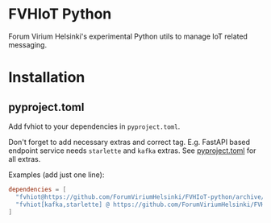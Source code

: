# FVHIoT Python

Forum Virium Helsinki's experimental Python utils
to manage IoT related messaging.

# Installation

## pyproject.toml

Add fvhiot to your dependencies in `pyproject.toml`.

Don't forget to add necessary extras and correct tag.
E.g. FastAPI based endpoint service needs `starlette` and `kafka` extras.
See [pyproject.toml](pyproject.toml) for all extras.

Examples (add just one line):

```toml
dependencies = [
  "fvhiot@https://github.com/ForumViriumHelsinki/FVHIoT-python/archive/refs/tags/v0.4.0.zip",
  "fvhiot[kafka,starlette] @ https://github.com/ForumViriumHelsinki/FVHIoT-python/archive/refs/tags/v0.4.0.zip",
]
```
